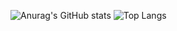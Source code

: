 ![Anurag's GitHub stats](https://github-readme-stats.vercel.app/api?username=robert1a7x&show_icons=true&theme=dark)
![Top Langs](https://github-readme-stats.vercel.app/api/top-langs/?username=robert1a7x&layout=compact)
